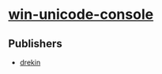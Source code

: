 # [win-unicode-console](https://pypi.org/project/win-unicode-console)



## Publishers
- [drekin](https://pypi.org/user/drekin)


